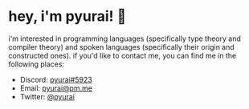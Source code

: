 # hey, i'm pyurai! 👋

i'm interested in programming languages (specifically type theory and compiler
theory) and spoken languages (specifically their origin and constructed ones).
if you'd like to contact me, you can find me in the following places:

* Discord: [pyurai#5923](https://discord.com/users/943677900576682024)
* Email: [pyurai@pm.me](mailto:pyurai@pm.me)
* Twitter: [@pyurai](https://twitter.com/pyurai)
